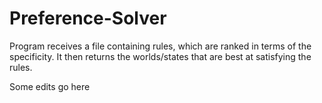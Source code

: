 # Preference-Solver
Program receives a file containing rules, which are ranked in terms of the specificity. It then returns the worlds/states that are best at satisfying the rules. 

Some edits go here
